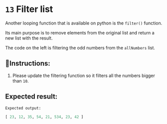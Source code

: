 # `13` Filter list

Another looping function that is available on python is the `filter()` function.

Its main purpose is to remove elements from the original list and return a new list with the result.

The code on the left is filtering the odd numbers from the `allNumbers` list.

## 📝Instructions:

1. Please update the filtering function so it filters all the numbers bigger than `10`.

## Expected result:

```py
Expected output:

[ 23, 12, 35, 54, 21, 534, 23, 42 ]
```